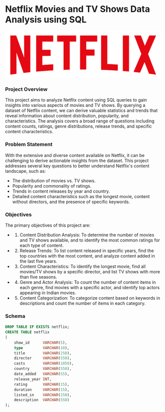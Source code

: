 # Netflix Movies and TV Shows Data Analysis using SQL

![](https://github.com/gavi25/Netflix-Analysis-SQL-/blob/main/Netflix%20logo.png)

<h3>Project Overview</h3>

This project aims to analyze Netflix content using SQL queries to gain insights into various aspects of movies and TV shows. By querying a dataset of Netflix content, we can derive valuable statistics and trends that reveal information about content distribution, popularity, and characteristics. The analysis covers a broad range of questions including content counts, ratings, genre distributions, release trends, and specific content characteristics.

<h3>  Problem Statement </h3>

With the extensive and diverse content available on Netflix, it can be challenging to derive actionable insights from the dataset. This project addresses several key questions to better understand Netflix's content landscape, such as:

- The distribution of movies vs. TV shows.
- Popularity and commonality of ratings.
- Trends in content releases by year and country.
- Detailed content characteristics such as the longest movie, content without directors, and the presence of specific keywords.

<h3>  Objectives </h3>

The primary objectives of this project are:

- 1) Content Distribution Analysis: To determine the number of movies and TV shows available, and to identify the most common ratings for each type of content.
- 2) Release Trends: To list content released in specific years, find the top countries with the most content, and analyze content added in the last five years.
- 3) Content Characteristics: To identify the longest movie, find all movies/TV shows by a specific director, and list TV shows with more than five seasons.
- 4) Genre and Actor Analysis: To count the number of content items in each genre, find movies with a specific actor, and identify top actors appearing in Indian movies.
- 5) Content Categorization: To categorize content based on keywords in descriptions and count the number of items in each category.

<h3>  Schema </h3>


```sql
DROP TABLE IF EXISTS netflix;
CREATE TABLE netflix
(
    show_id      VARCHAR(5),
    type         VARCHAR(10),
    title        VARCHAR(250),
    director     VARCHAR(550),
    casts        VARCHAR(1050),
    country      VARCHAR(550),
    date_added   VARCHAR(55),
    release_year INT,
    rating       VARCHAR(15),
    duration     VARCHAR(15),
    listed_in    VARCHAR(250),
    description  VARCHAR(550)
);
```
